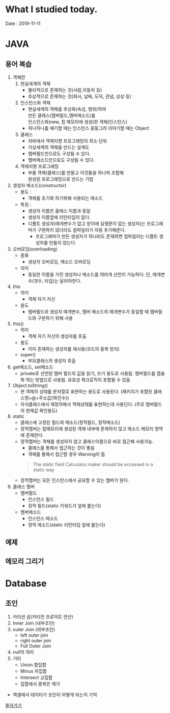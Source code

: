 # What I studied today.
Date : 2019-11-11


# JAVA
## 용어 복습
1. 객체란
    1. 현실세계의 객체
        * 물리적으로 존재하는 것(사람,자동차 등)
        * 추상적으로 존재하는 것(회사, 날짜, 도덕, 관념, 상상 등)
    2. 인스턴스와 객체
        * 현실세계의 객체를 추상화(속성, 행위)하여  
          만든 클래스(멤버필드,멤버메소드)를  
          인스턴스화(new, 힙 메모리에 생성)한 객체(인스턴스)
        * 하나하나를 얘기할 때는 인스턴스 뭉뚱그려 이야기할 때는 Object
    3. 클래스
        * 자바에서 객체지향 프로그래밍의 최소 단위
        * 가상세계의 객체를 만드는 설계도
        * 멤버필드만으로도 구성될 수 있다.
        * 멤버메소드만으로도 구성될 수 있다.
    4. 객체지향 프로그래밍
        * 부품 객체(클래스)를 만들고 이것들을 하나씩 조합해  
            완성된 프로그래밍으로 만드는 기법
2. 생성자 메소드(constructor)
    * 용도 : 
        * 객체를 초기화 하기위해 사용되는 메소드
    * 특징 : 
        * 생성자 이름은 클래스 이름과 동일
        * 생성자 이름앞에 리턴타입이 없다.
        * 디폴트 생성자(매개변수가 없고 받이에 실행문이 없는 생성자)는
        프로그래머가 구현하지 않더라도 컴파일러가 자동 추가해준다.
            * 프로그래머가 만든 생성자가 하나라도 존재하면 컴파일러는 디폴트 생성자를 만들지 않는다.
3. 오버로딩(overloading)
    * 종류
        * 생성자 오버로딩, 메소드 오버로딩
    * 의미
        * 동일한 이름을 가진 생성자나 메소드를 여러개 선언이 가능하다. 
        단, 매개변수(갯수, 타입)는 달라야한다.
4. this
    * 의미
        * 객체 자기 자신
    * 용도 
        * 멤버필드와 생성자 매개변수, 멤버 메소드의 매개변수가 동일할 때 멤버필드와 구분하기 위해 사용
5. this()
    * 의미
        * 객체 자기 자신의 생성자를 호출
    * 용도
        * 이미 존재하는 생성자를 재사용(코드의 중복 방지)
    * super()
        * 부모클래스의 생성자 호출
6. get메소드, set메소드
    * private로 선언된 멤버 필드의 값을 읽기, 쓰기 용도로 사용됨.
    멤버필드를 캡슐화 하는 방법으로 사용됨.
    유효성 체크로직이 포함될 수 있음
7. Object.toString()
    * 현 객체의 상태를 문자열로 표현하는 용도로 사용된다.
    (패키지가 포함된 클래스명+@+주소값(16진수))
    * 자식클래스에서 재정의해서 객체상태를 표현하는데 사용딘다.
    (주로 멤버필드의 현재값 확인용도)
8. static
    * 클래스에 고정된 필드와 메소드(정적필드, 정적메소드)
    * 정적멤버는 힙메모리에 생성된 객체 내부에 존재하지 않고 메소드 메모리 영역에 존재한다.
    * 정적멤버는 객체를 생성하지 않고 클래스이름으로 바로 접근해 사용가능.
        * 클래스를 통해서 접근하는 것이 좋음
        * 객체를 통해서 접근할 경우 Warning이 뜸
        > The static field Calculator.maker should be accessed in a static way
    * 정적멤버는 모든 인스턴스에서 공유할 수 있는 멤버가 된다.
9. 클래스 멤버
    * 멤버필드
        * 인스턴스 필드
        * 정적 필드(static 키워드가 앞에 붙는다)
    * 멤버메소드
        * 인스턴스 메소드
        * 정적 메소드(static 리턴타입 앞에 붙는다)

## 예제     
## 메모리 그리기


# Database
## 조인
1. 카티션 곱(카티전 프로덕트 연산)
2. Inner Join (내부조인)
3. outer Join (외부조인)
    * left outer join
    * right outer join
    * Full Outer Join
4. null의 의미
5. 기타
    * Union 합집합
    * Minus 차집합
    * Intersect 교집합
    * 집합에서 중복은 제거
* 엑셀에서 데이터가 조인이 어떻게 되는지 기억


[돌아가기](../README.md)